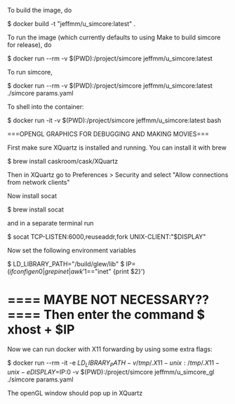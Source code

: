 
To build the image, do

$ docker build -t "jeffmm/u_simcore:latest" .

To run the image (which currently defaults to using Make to build simcore for release), do

$ docker run --rm -v $(PWD):/project/simcore jeffmm/u_simcore:latest

To run simcore, 

$ docker run --rm -v $(PWD):/project/simcore jeffmm/u_simcore:latest ./simcore params.yaml

To shell into the container:

$ docker run -it -v $(PWD):/project/simcore jeffmm/u_simcore:latest bash

===OPENGL GRAPHICS FOR DEBUGGING AND MAKING MOVIES===

First make sure XQuartz is installed and running. You can install it with brew

$ brew install caskroom/cask/XQuartz

Then in XQuartz go to Preferences > Security and select "Allow connections from network clients"

Now install socat

$ brew install socat 

and in a separate terminal run

$ socat TCP-LISTEN:6000,reuseaddr,fork UNIX-CLIENT:\"$DISPLAY\"

Now set the following environment variables

$ LD_LIBRARY_PATH="/build/glew/lib"
$ IP=$(ifconfig en0 | grep inet | awk '$1=="inet" {print $2}')

==== MAYBE NOT NECESSARY?? ====
Then enter the command
$ xhost + $IP
===============================

Now we can run docker with X11 forwarding by using some extra flags:

$ docker run --rm -it -e $LD_LIBRARY_PATH -v /tmp/.X11-unix:/tmp/.X11-unix -e DISPLAY=$IP:0 -v $(PWD):/project/simcore jeffmm/u_simcore_gl ./simcore params.yaml

The openGL window should pop up in XQuartz

